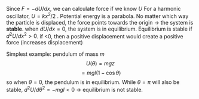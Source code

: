 Since $F = -dU/dx$, we can calculate force if we know $U$ 
	For a harmonic oscillator, $U = kx^2/2$ . Potential energy is a parabola.
	No matter which way the particle is displaced, the force points towards the origin $\rightarrow$ the system is **stable**.
when $dU/dx = 0$, the system is in equilibrium.
Equilibrium is stable if $d^2U/dx^2 > 0$.
	if <0, then a positive displacement would create a positive force (increases displacement)

Simplest example: pendulum of mass $m$ 
$$U(\theta) = mgz$$
$$ = mgl(1-\cos{\theta})$$
so when $\theta = 0$, the pendulum is in equilibrium.
While $\theta = \pi$ will also be stable, $d^2U/d\theta^2 = -mgl < 0$ $\rightarrow$ equilibrium is not stable.

